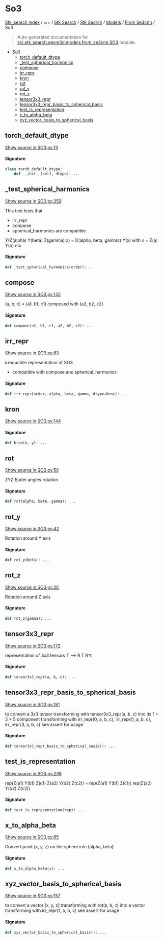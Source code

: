 # So3

[Stk_search Index](../../../../../README.md#stk_search-index) / `src` / [Stk Search](../../../index.md#stk-search) / [Stk Search](../../../index.md#stk-search) / [Models](../index.md#models) / [From Se3cnn](./index.md#from-se3cnn) / So3

> Auto-generated documentation for [src.stk_search.geom3d.models.from_se3cnn.SO3](https://github.com/mohammedazzouzi15/STK_search/blob/main/src/stk_search/geom3d/models/from_se3cnn/SO3.py) module.

- [So3](#so3)
  - [torch_default_dtype](#torch_default_dtype)
  - [_test_spherical_harmonics](#_test_spherical_harmonics)
  - [compose](#compose)
  - [irr_repr](#irr_repr)
  - [kron](#kron)
  - [rot](#rot)
  - [rot_y](#rot_y)
  - [rot_z](#rot_z)
  - [tensor3x3_repr](#tensor3x3_repr)
  - [tensor3x3_repr_basis_to_spherical_basis](#tensor3x3_repr_basis_to_spherical_basis)
  - [test_is_representation](#test_is_representation)
  - [x_to_alpha_beta](#x_to_alpha_beta)
  - [xyz_vector_basis_to_spherical_basis](#xyz_vector_basis_to_spherical_basis)

## torch_default_dtype

[Show source in SO3.py:13](https://github.com/mohammedazzouzi15/STK_search/blob/main/src/stk_search/geom3d/models/from_se3cnn/SO3.py#L13)

#### Signature

```python
class torch_default_dtype:
    def __init__(self, dtype): ...
```



## _test_spherical_harmonics

[Show source in SO3.py:259](https://github.com/mohammedazzouzi15/STK_search/blob/main/src/stk_search/geom3d/models/from_se3cnn/SO3.py#L259)

This test tests that
- irr_repr
- compose
- spherical_harmonics
are compatible

Y(Z(alpha) Y(beta) Z(gamma) x) = D(alpha, beta, gamma) Y(x)
with x = Z(a) Y(b) eta

#### Signature

```python
def _test_spherical_harmonics(order): ...
```



## compose

[Show source in SO3.py:132](https://github.com/mohammedazzouzi15/STK_search/blob/main/src/stk_search/geom3d/models/from_se3cnn/SO3.py#L132)

(a, b, c) = (a1, b1, c1) composed with (a2, b2, c2)

#### Signature

```python
def compose(a1, b1, c1, a2, b2, c2): ...
```



## irr_repr

[Show source in SO3.py:83](https://github.com/mohammedazzouzi15/STK_search/blob/main/src/stk_search/geom3d/models/from_se3cnn/SO3.py#L83)

irreducible representation of SO3
- compatible with compose and spherical_harmonics

#### Signature

```python
def irr_repr(order, alpha, beta, gamma, dtype=None): ...
```



## kron

[Show source in SO3.py:144](https://github.com/mohammedazzouzi15/STK_search/blob/main/src/stk_search/geom3d/models/from_se3cnn/SO3.py#L144)

#### Signature

```python
def kron(x, y): ...
```



## rot

[Show source in SO3.py:58](https://github.com/mohammedazzouzi15/STK_search/blob/main/src/stk_search/geom3d/models/from_se3cnn/SO3.py#L58)

ZYZ Eurler angles rotation

#### Signature

```python
def rot(alpha, beta, gamma): ...
```



## rot_y

[Show source in SO3.py:42](https://github.com/mohammedazzouzi15/STK_search/blob/main/src/stk_search/geom3d/models/from_se3cnn/SO3.py#L42)

Rotation around Y axis

#### Signature

```python
def rot_y(beta): ...
```



## rot_z

[Show source in SO3.py:26](https://github.com/mohammedazzouzi15/STK_search/blob/main/src/stk_search/geom3d/models/from_se3cnn/SO3.py#L26)

Rotation around Z axis

#### Signature

```python
def rot_z(gamma): ...
```



## tensor3x3_repr

[Show source in SO3.py:172](https://github.com/mohammedazzouzi15/STK_search/blob/main/src/stk_search/geom3d/models/from_se3cnn/SO3.py#L172)

representation of 3x3 tensors
T --> R T R^t

#### Signature

```python
def tensor3x3_repr(a, b, c): ...
```



## tensor3x3_repr_basis_to_spherical_basis

[Show source in SO3.py:181](https://github.com/mohammedazzouzi15/STK_search/blob/main/src/stk_search/geom3d/models/from_se3cnn/SO3.py#L181)

to convert a 3x3 tensor transforming with tensor3x3_repr(a, b, c)
into its 1 + 3 + 5 component transforming with irr_repr(0, a, b, c), irr_repr(1, a, b, c), irr_repr(3, a, b, c)
see assert for usage

#### Signature

```python
def tensor3x3_repr_basis_to_spherical_basis(): ...
```



## test_is_representation

[Show source in SO3.py:239](https://github.com/mohammedazzouzi15/STK_search/blob/main/src/stk_search/geom3d/models/from_se3cnn/SO3.py#L239)

rep(Z(a1) Y(b1) Z(c1) Z(a2) Y(b2) Z(c2)) = rep(Z(a1) Y(b1) Z(c1)) rep(Z(a2) Y(b2) Z(c2))

#### Signature

```python
def test_is_representation(rep): ...
```



## x_to_alpha_beta

[Show source in SO3.py:65](https://github.com/mohammedazzouzi15/STK_search/blob/main/src/stk_search/geom3d/models/from_se3cnn/SO3.py#L65)

Convert point (x, y, z) on the sphere into (alpha, beta)

#### Signature

```python
def x_to_alpha_beta(x): ...
```



## xyz_vector_basis_to_spherical_basis

[Show source in SO3.py:157](https://github.com/mohammedazzouzi15/STK_search/blob/main/src/stk_search/geom3d/models/from_se3cnn/SO3.py#L157)

to convert a vector [x, y, z] transforming with rot(a, b, c)
into a vector transforming with irr_repr(1, a, b, c)
see assert for usage

#### Signature

```python
def xyz_vector_basis_to_spherical_basis(): ...
```